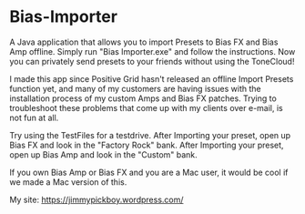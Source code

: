 # Bias-Importer
A Java application that allows you to import Presets to Bias FX and Bias Amp offline. Simply run "Bias Importer.exe" and follow the instructions. Now you can privately send presets to your friends without using the ToneCloud!

I made this app since Positive Grid hasn't released an offline Import Presets function yet, and many of my customers are having issues with the installation process of my custom Amps and Bias FX patches. Trying to troubleshoot these problems that come up with my clients over e-mail, is not fun at all.    

Try using the TestFiles for a testdrive.
After Importing your preset, open up Bias FX and look in the "Factory Rock" bank.
After Importing your preset, open up Bias Amp and look in the "Custom" bank.

If you own Bias Amp or Bias FX and you are a Mac user, it would be cool if we made a Mac version of this.

My site:  https://jimmypickboy.wordpress.com/
